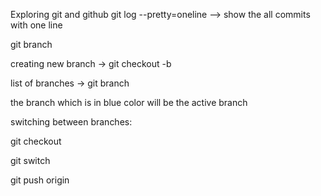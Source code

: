 Exploring git and github
git log --pretty=oneline --> show the all commits with one line

git branch  

creating new branch -> git checkout -b <branchName>

list of branches -> git branch

the branch which is in blue color will be the active branch

switching between branches:

git checkout <branchName>

git switch <branchName>

git push origin <branchName>
